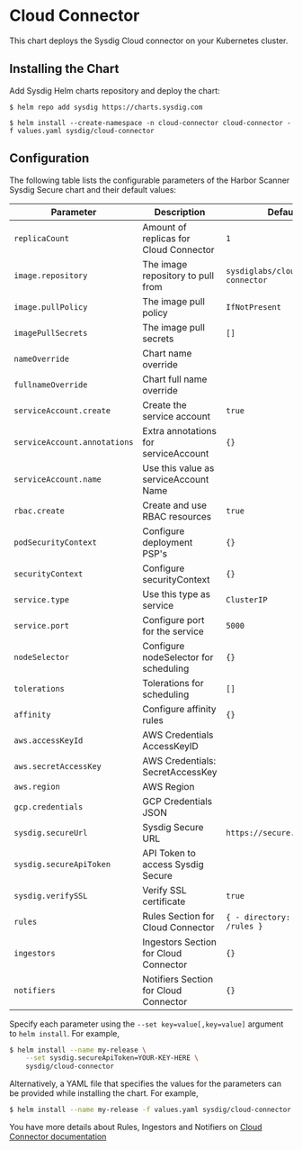 # Cloud Connector

This chart deploys the Sysdig Cloud connector on your Kubernetes cluster.

## Installing the Chart

Add Sysdig Helm charts repository and deploy the chart:

```
$ helm repo add sysdig https://charts.sysdig.com

$ helm install --create-namespace -n cloud-connector cloud-connector -f values.yaml sysdig/cloud-connector
```

## Configuration

The following table lists the configurable parameters of the Harbor Scanner
Sysdig Secure chart and their default values:

| Parameter                    | Description                            | Default                                   |
| ---                          | ---                                    | ---                                       |
| `replicaCount`               | Amount of replicas for Cloud Connector | `1`                                       |
| `image.repository`           | The image repository to pull from      | `sysdiglabs/cloud-connector`              |
| `image.pullPolicy`           | The image pull policy                  | `IfNotPresent`                            |
| `imagePullSecrets`           | The image pull secrets                 | `[]`                                      |
| `nameOverride`               | Chart name override                    | ` `                                       |
| `fullnameOverride`           | Chart full name override               | ` `                                       |
| `serviceAccount.create`      | Create the service account             | `true`                                    |
| `serviceAccount.annotations` | Extra annotations for serviceAccount   | `{}`                                      |
| `serviceAccount.name`        | Use this value as serviceAccount Name  | ` `                                       |
| `rbac.create`                | Create and use RBAC resources          | `true`                                    |
| `podSecurityContext`         | Configure deployment PSP's             | `{}`                                      |
| `securityContext`            | Configure securityContext              | `{}`                                      |
| `service.type`               | Use this type as service               | `ClusterIP`                               |
| `service.port`               | Configure port for the service         | `5000`                                    |
| `nodeSelector`               | Configure nodeSelector for scheduling  | `{}`                                      |
| `tolerations`                | Tolerations for scheduling             | `[]`                                      |
| `affinity`                   | Configure affinity rules               | `{}`                                      |
| `aws.accessKeyId`            | AWS Credentials AccessKeyID            | ` `                                       |
| `aws.secretAccessKey`        | AWS Credentials: SecretAccessKey       | ` `                                       |
| `aws.region`                 | AWS Region                             | ` `                                       |
| `gcp.credentials`            | GCP Credentials JSON                   | ` `                                       |
| `sysdig.secureUrl`           | Sysdig Secure URL                      | `https://secure.sysdig.com`               |
| `sysdig.secureApiToken`      | API Token to access Sysdig Secure      | ` `                                       |
| `sysdig.verifySSL`           | Verify SSL certificate                 | `true`                                    |
| `rules`                      | Rules Section for Cloud Connector      | `{ - directory: path: /rules }`           |
| `ingestors`                  | Ingestors Section for Cloud Connector  | `{}`                                      |
| `notifiers`                  | Notifiers Section for Cloud Connector  | `{}`                                      |


Specify each parameter using the `--set key=value[,key=value]` argument to `helm install`. For example,

```bash
$ helm install --name my-release \
    --set sysdig.secureApiToken=YOUR-KEY-HERE \
    sysdig/cloud-connector
```

Alternatively, a YAML file that specifies the values for the parameters can be provided while installing the chart. For example,

```bash
$ helm install --name my-release -f values.yaml sysdig/cloud-connector
```

You have more details about Rules, Ingestors and Notifiers on [Cloud Connector documentation](https://sysdiglabs.github.io/cloud-connector/config-file.html)

